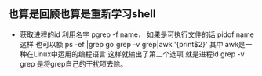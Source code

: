 ## 也算是回顾也算是重新学习shell
- 获取进程的id 利用名字 pgrep -f name， 如果是可执行文件的话 pidof name 这样 也可以额  ps -ef |grep go|grep -v grep|awk '{print$2}'
 其中 awk是一种在Linux中运用的编程语言 这样就输出了第二个选项 就是进程id  grep -v grep 是将grep自己的干扰项去除。
